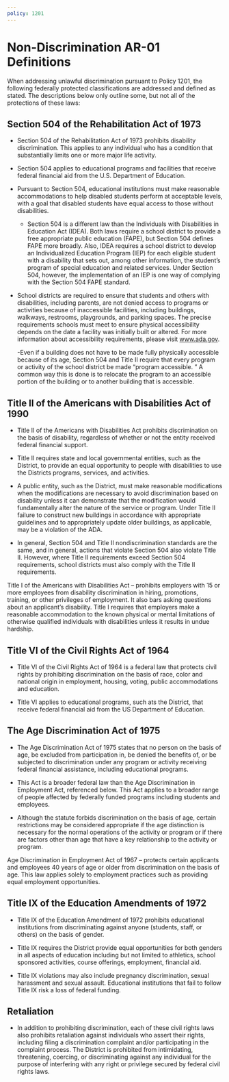 ```yaml
---
policy: 1201
---
```


# Non-Discrimination AR-01 Definitions

When addressing unlawful discrimination pursuant to Policy 1201, the following federally protected classifications are addressed and defined as stated. The descriptions below only outline some, but not all of the protections of these laws:

## Section 504 of the Rehabilitation Act of 1973

- Section 504 of the Rehabilitation Act of 1973 prohibits disability discrimination. This applies to any individual who has a condition that substantially limits one or more major life activity.

- Section 504 applies to educational programs and facilities that receive federal financial aid from the U.S. Department of Education.

- Pursuant to Section 504, educational institutions must make reasonable accommodations to help disabled students perform at acceptable levels, with a goal that disabled students have equal access to those without disabilities.

    - Section 504 is a different law than the Individuals with Disabilities in Education Act (IDEA). Both laws require a school district to provide a free appropriate public education (FAPE), but Section 504 defines FAPE more broadly. Also, IDEA requires a school district to develop an Individualized Education Program (IEP) for each eligible student with a disability that sets out, among other information, the student’s program of special education and related services. Under Section 504, however, the implementation of an IEP is one way of complying with the Section 504 FAPE standard.

- School districts are required to ensure that students and others with disabilities, including parents, are not denied access to programs or activities because of inaccessible facilities, including buildings, walkways, restrooms, playgrounds, and parking spaces. The precise requirements schools must meet to ensure physical accessibility depends on the date a facility was initially built or altered. For more information about accessibility requirements, please visit www.ada.gov.

    -Even if a building does not have to be made fully physically accessible because of its age, Section 504 and Title II require that every program or activity of the school district be made “program accessible. ” A common way this is done is to relocate the program to an accessible portion of the building or to another building that is accessible.

## Title II of the Americans with Disabilities Act of 1990

- Title II of the Americans with Disabilities Act prohibits discrimination on the basis of disability, regardless of whether or not the entity received federal financial support.

- Title II requires state and local governmental entities, such as the District, to provide an equal opportunity to people with disabilities to use the Districts programs, services, and activities.

- A public entity, such as the District, must make reasonable modifications when the modifications are necessary to avoid discrimination based on disability unless it can demonstrate that the modification would fundamentally alter the nature of the service or program. Under Title II failure to construct new buildings in accordance with appropriate guidelines and to appropriately update older buildings, as applicable, may be a violation of the ADA.

- In general, Section 504 and Title II nondiscrimination standards are the same, and in general, actions that violate Section 504 also violate Title II. However, where Title II requirements exceed Section 504 requirements, school districts must also comply with the Title II requirements.

Title I of the Americans with Disabilities Act – prohibits employers with 15 or more employees from disability discrimination in hiring, promotions, training, or other privileges of employment. It also bars asking questions about an applicant’s disability. Title I requires that employers make a reasonable accommodation to the known physical or mental limitations of otherwise qualified individuals with disabilities unless it results in undue hardship.


## Title VI of the Civil Rights Act of 1964

- Title VI of the Civil Rights Act of 1964 is a federal law that protects civil rights by prohibiting discrimination on the basis of race, color and national origin in employment, housing, voting, public accommodations and education.

- Title VI applies to educational programs, such ats the District, that receive federal financial aid from the US Department of Education.

## The Age Discrimination Act of 1975

- The Age Discrimination Act of 1975 states that no person on the basis of age, be excluded from participation in, be denied the benefits of, or be subjected to discrimination under any program or activity receiving federal financial assistance, including educational programs.

- This Act is a broader federal law than the Age Discrimination in Employment Act, referenced below. This Act applies to a broader range of people affected by federally funded programs including students and employees.

- Although the statute forbids discrimination on the basis of age, certain restrictions may be considered appropriate if the age distinction is necessary for the normal operations of the activity or program or if there are factors other than age that have a key relationship to the activity or program.

Age Discrimination in Employment Act of 1967 – protects certain applicants and employees 40 years of age or older from discrimination on the basis of age. This law applies solely to employment practices such as providing equal employment opportunities.

## Title IX of the Education Amendments of 1972

- Title IX of the Education Amendment of 1972 prohibits educational institutions from discriminating against anyone (students, staff, or others) on the basis of gender.

- Title IX requires the District provide equal opportunities for both genders in all aspects of education including but not limited to athletics, school sponsored activities, course offerings, employment, financial aid.

- Title IX violations may also include pregnancy discrimination, sexual harassment and sexual assault. Educational institutions that fail to follow Title IX risk a loss of federal funding.

## Retaliation

- In addition to prohibiting discrimination, each of these civil rights laws also prohibits retaliation against individuals who assert their rights, including filing a discrimination complaint and/or participating in the complaint process. The District is prohibited from intimidating, threatening, coercing, or discriminating against any individual for the purpose of interfering with any right or privilege secured by federal civil rights laws.
